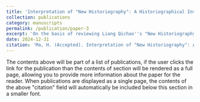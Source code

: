 ```yaml
---
title: 'Interpretation of "New Historiography": A Historiographical Investigation of a Problem in the Late Qing Dynasty and the Republic of China 詮釋「新史學」：一個晚清民國問題的史學史考察'
collection: publications
category: manuscripts
permalink: /publication/paper-3
excerpt: 'On the basis of reviewing Liang Qichao''s "New Historiography" research in the past 70 years, this article sorts out the changes in the academic circle''s description of Liang Qichao''s "New Historiography", and discusses the changes in the academic circle''s understanding of a problem in the late Qing Dynasty and the Republic of China in the past 70 years. It can be seen that the disintegration of the "materialist view of history" and the "class view of history" in the 1980s forced the academic circles to start from Liang Qichao''s "new historiography" itself and establish new clues and discussions. The differences between different scholars in this process have led to the gradual emergence of two opposing "new historiography" discourses. Both discourses stem from similar academic motivations, but are influenced by different methodologies and different attitudes toward the problems of the late Qing Dynasty and the Republic of China. Therefore, the formation of the monopoly position of academic historians on the problem of "new historiography" is not just a simple process of "scholars stand out and thinkers fade out", nor does it mean that the research of academic historians is complete in the sense of methodology.'
date: 2024-12-31
citation: 'Ma, H. (Accepted). Interpretation of "New Historiography": A Historiographical Investigation of a Problem in the Late Qing Dynasty and the Republic of China. Asian Studies.'
---
```


The contents above will be part of a list of publications, if the user clicks the link for the publication than the contents of section will be rendered as a full page, allowing you to provide more information about the paper for the reader. When publications are displayed as a single page, the contents of the above "citation" field will automatically be included below this section in a smaller font.
